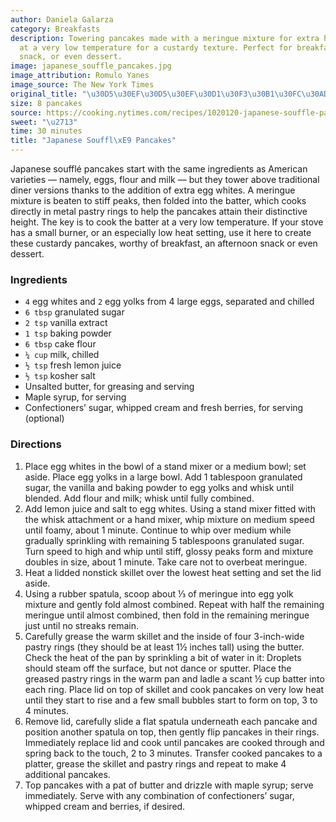 ```yaml
---
author: Daniela Galarza
category: Breakfasts
description: Towering pancakes made with a meringue mixture for extra height, cooked
  at a very low temperature for a custardy texture. Perfect for breakfast, an afternoon
  snack, or even dessert.
image: japanese_souffle_pancakes.jpg
image_attribution: Romulo Yanes
image_source: The New York Times
original_title: "\u30D5\u30EF\u30D5\u30EF\u30D1\u30F3\u30B1\u30FC\u30AD"
size: 8 pancakes
source: https://cooking.nytimes.com/recipes/1020120-japanese-souffle-pancakes
sweet: "\u2713"
time: 30 minutes
title: "Japanese Souffl\xE9 Pancakes"
---
```

Japanese soufflé pancakes start with the same ingredients as American varieties — namely, eggs, flour and milk — but they tower above traditional diner versions thanks to the addition of extra egg whites. A meringue mixture is beaten to stiff peaks, then folded into the batter, which cooks directly in metal pastry rings to help the pancakes attain their distinctive height. The key is to cook the batter at a very low temperature. If your stove has a small burner, or an especially low heat setting, use it here to create these custardy pancakes, worthy of breakfast, an afternoon snack or even dessert.

### Ingredients

* `4` egg whites and `2` egg yolks from 4 large eggs, separated and chilled
* `6 tbsp` granulated sugar
* `2 tsp` vanilla extract
* `1 tsp` baking powder
* `6 tbsp` cake flour
* `¼ cup` milk, chilled
* `½ tsp` fresh lemon juice
* `½ tsp` kosher salt
* Unsalted butter, for greasing and serving
* Maple syrup, for serving
* Confectioners’ sugar, whipped cream and fresh berries, for serving (optional)

### Directions

1. Place egg whites in the bowl of a stand mixer or a medium bowl; set aside. Place egg yolks in a large bowl. Add 1 tablespoon granulated sugar, the vanilla and baking powder to egg yolks and whisk until blended. Add flour and milk; whisk until fully combined.
2. Add lemon juice and salt to egg whites. Using a stand mixer fitted with the whisk attachment or a hand mixer, whip mixture on medium speed until foamy, about 1 minute. Continue to whip over medium while gradually sprinkling with remaining 5 tablespoons granulated sugar. Turn speed to high and whip until stiff, glossy peaks form and mixture doubles in size, about 1 minute. Take care not to overbeat meringue.
3. Heat a lidded nonstick skillet over the lowest heat setting and set the lid aside.
4. Using a rubber spatula, scoop about ⅓ of meringue into egg yolk mixture and gently fold almost combined. Repeat with half the remaining meringue until almost combined, then fold in the remaining meringue just until no streaks remain.
5. Carefully grease the warm skillet and the inside of four 3-inch-wide pastry rings (they should be at least 1½ inches tall) using the butter. Check the heat of the pan by sprinkling a bit of water in it: Droplets should steam off the surface, but not dance or sputter. Place the greased pastry rings in the warm pan and ladle a scant ½ cup batter into each ring. Place lid on top of skillet and cook pancakes on very low heat until they start to rise and a few small bubbles start to form on top, 3 to 4 minutes.
6. Remove lid, carefully slide a flat spatula underneath each pancake and position another spatula on top, then gently flip pancakes in their rings. Immediately replace lid and cook until pancakes are cooked through and spring back to the touch, 2 to 3 minutes. Transfer cooked pancakes to a platter, grease the skillet and pastry rings and repeat to make 4 additional pancakes.
7. Top pancakes with a pat of butter and drizzle with maple syrup; serve immediately. Serve with any combination of confectioners’ sugar, whipped cream and berries, if desired.